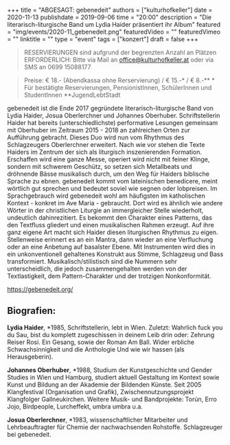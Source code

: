 +++
title = "ABGESAGT: gebenedeit"
authors = ["kulturhofkeller"]
date = 2020-11-13
publishdate = 2019-09-06
time = "20:00"
description = "Die literarisch-liturgische Band um Lydia Haider präsentiert ihr Album"
featured = "img/events/2020-11_gebenedeit.png"
featuredVideo = ""
featuredVimeo = ""
linktitle = ""
type = "event"
tags = ["konzert"]
draft = false
+++

> RESERVIERUNGEN sind aufgrund der begrenzten Anzahl an Plätzen ERFORDERLICH: Bitte via Mail an office@kulturhofkeller.at oder via SMS an 0699 15088177

> Preise: € 18.- (Abendkassa ohne Rerservierung) / € 15.-\* / € 8.-\*\*
> \* Für bestätigte Reservierungen, PensionistInnen, SchülerInnen und StudentInnen 
> \*\*JugendLebtStadt

gebenedeit ist die Ende 2017 gegründete literarisch-liturgische Band von
Lydia Haider, Josua Oberlerchner und Johannes Oberhuber. Schriftstellerin
Haider hat bereits (unterschiedlichste) performative Lesungen gemeinsam
mit Oberhuber im Zeitraum 2015 - 2018 an zahlreichen Orten zur Aufführung
gebracht. Dieses Duo wird nun vom Rhythmus des Schlagzeugers
Oberlerchner erweitert. Nach wie vor stehen die Texte Haiders im
Zentrum der sich als liturgisch inszenierenden Formation. Erschaffen
wird eine ganze Messe, operiert wird nicht mit feiner Klinge, sondern
mit schwerem Geschütz, so setzen sich Metallbeats und dröhnende Bässe
musikalisch durch, um den Weg für Haiders biblische Sprache zu ebnen.
gebenedeit kommt vom lateinischen benedicere, meint wörtlich gut sprechen
und bedeutet soviel wie segnen oder lobpreisen. Im Sprachgebrauch wird
gebenedeit wohl am häufigsten im katholischen Kontext - konkret im Ave
Maria - gebraucht. Dort wird es ähnlich wie andere Wörter in der christlichen
Liturgie an immergleicher Stelle wiederholt, undeutlich dahinrezitiert. Es
bekommt den Charakter eines Patterns, das den Textfluss gliedert und einen
musikalischen Rahmen erzeugt. Auf ihre ganz eigene Art macht sich Haider
diesen liturgischen Rhythmus zu eigen. Stellenweise erinnert es an ein Mantra,
dann wieder an eine Verfluchung oder an eine Anbetung auf basalster Ebene.
Mit Instrumenten wird dies in ein unkonventionell gehaltenes Konstrukt aus
Stimme, Schlagzeug und Bass transformiert. Musikalisch/stilistisch sind die
Nummern sehr unterscheidlich, die jedoch zusammengehalten werden von
der Textlastigkeit, dem Pattern-Charakter und der trotzigen Nonkonformität.

https://gebenedeit.org/

## Biografien:

**Lydia Haider**, \*1985, Schriftstellerin, lebt in Wien. Zuletzt: Wahrlich
fuck you du Sau, bist du komplett zugeschissen in deinem Leib drin
oder: Zehrung Reiser Rosi. Ein Gesang, sowie der Roman Am Ball. Wider
erbliche Schwachsinnigkeit und die Anthologie Und wie wir hassen (als
Herausgeberin).

**Johannes Oberhuber**, \*1988, Studium der Kunstgeschichte und Gender
Studies in Wien und Hamburg, studiert aktuell Gestaltung im Kontext
sowie Kunst und Bildung an der Akademie der Bildenden Künste. Seit
2005 Klangfestival (Organisation und Grafik), Zwischennutzungsprojekt
Klangfolger Gallneukirchen. Weitere Musik- und Bandprojekte: Torún, Erro
Jojo, Birdpeople, Lurcheffekt, umbra umbra u.a.

**Josua Oberlerchner**, \*1983, wissenschaftlicher Mitarbeiter und
Lehrbeauftragter für Chemie der nachwachsenden Rohstoffe. Schlagzeuger
bei gebenedeit.